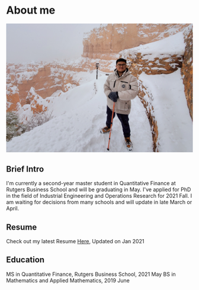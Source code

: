 # About me
![](/photo/Chang_Yu.jpg)
## Brief Intro
I'm currently a second-year master student in Quantitative Finance at Rutgers Business School and will be graduating in May. I've applied for PhD in the field of Industrial Engineering and Operations Research for 2021 Fall. I am waiting for decisions from many schools and will update in late March or April.

## Resume
Check out my latest Resume [Here](https://drive.google.com/file/d/1wRpC4tis76OImN01Dfost3Jrjv3VHJYk/view), Updated on Jan 2021

## Education
MS in Quantitative Finance, Rutgers Business School, 2021 May
BS in Mathematics and Applied Mathematics, 2019 June
